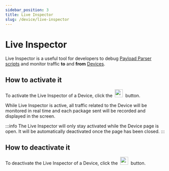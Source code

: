 ```yaml
---
sidebar_position: 3
title: Live Inspector
slug: /device/live-inspector
---
```


# Live Inspector

Live Inspector is a useful tool for developers to debug [Payload Parser scripts](/device/payload-parser) and monitor traffic **to** and **from** [Devices](/device).

## How to activate it

To activate the Live Inspector of a Device, click the&nbsp; <img src="/docs/img/device/live-inspector-play-button.png" height="25px" /> &nbsp;button.

While Live Inspector is active, all traffic related to the Device will be monitored in real time and each package sent will be recorded and displayed in the screen.

:::info
The Live Inspector will only stay activated while the Device page is open. It will be automatically deactivated once the page has been closed.
:::

## How to deactivate it

To deactivate the Live Inspector of a Device, click the&nbsp; <img src="/docs/img/device/live-inspector-stop-button.png" height="25px" /> &nbsp;button.
